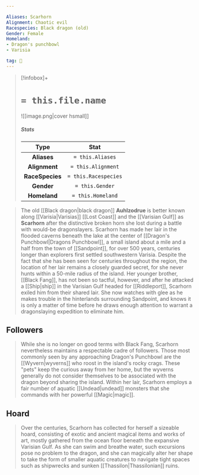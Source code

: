 ```yaml
---

Aliases: Scarhorn
Alignment: Chaotic evil
Racespecies: Black dragon (old)
Gender: Female
Homeland:
- Dragon's punchbowl
- Varisia

tag: 👤️
---
```


> [!infobox]+
> #  `= this.file.name`
> ![[image.png|cover hsmall]]
> ##### Stats
> Type | Stat |
> :---: |:---:|
> **Aliases** | `= this.Aliases` |
> **Alignment** | `= this.Alignment` |
> **RaceSpecies** | `= this.Racespecies` |
> **Gender** | `= this.Gender` |
> **Homeland** | `= this.Homeland` |



> The old [[Black dragon|black dragon]] **Auhlzodrue** is better known along [[Varisia|Varisias]] [[Lost Coast]] and the [[Varisian Gulf]] as **Scarhorn** after the distinctive broken horn she lost during a battle with would-be dragonslayers. Scarhorn has made her lair in the flooded caverns beneath the lake at the center of [[Dragon's Punchbowl|Dragons Punchbowl]], a small island about a mile and a half from the town of [[Sandpoint]], for over 500 years, centuries longer than explorers first settled southwestern Varisia. Despite the fact that she has been seen for centuries throughout the region, the location of her lair remains a closely guarded secret, for she never hunts within a 50-mile radius of the island. Her younger brother, [[Black Fang]], has not been so tactful, however, and after he attacked a [[Ship|ship]] in the Varisian Gulf headed for [[Riddleport]], Scarhorn exiled him from their shared lair. She now watches with glee as he makes trouble in the hinterlands surrounding Sandpoint, and knows it is only a matter of time before he draws enough attention to warrant a dragonslaying expedition to eliminate him.


## Followers

> While she is no longer on good terms with Black Fang, Scarhorn nevertheless maintains a respectable cadre of followers. Those most commonly seen by any approaching Dragon's Punchbowl are the [[Wyvern|wyverns]] who roost in the island's rocky crags. These "pets" keep the curious away from her home, but the wyverns generally do not consider themselves to be associated with the dragon beyond sharing the island. Within her lair, Scarhorn employs a fair number of aquatic [[Undead|undead]] monsters that she commands with her powerful [[Magic|magic]].


## Hoard

> Over the centuries, Scarhorn has collected for herself a sizeable hoard, consisting of exotic and ancient magical items and works of art, mostly gathered from the ocean floor beneath the expansive Varisian Gulf. As she can swim and breathe water, such excursions pose no problem to the dragon, and she can magically alter her shape to take the form of smaller aquatic creatures to navigate tight spaces such as shipwrecks and sunken [[Thassilon|Thassilonian]] ruins.







